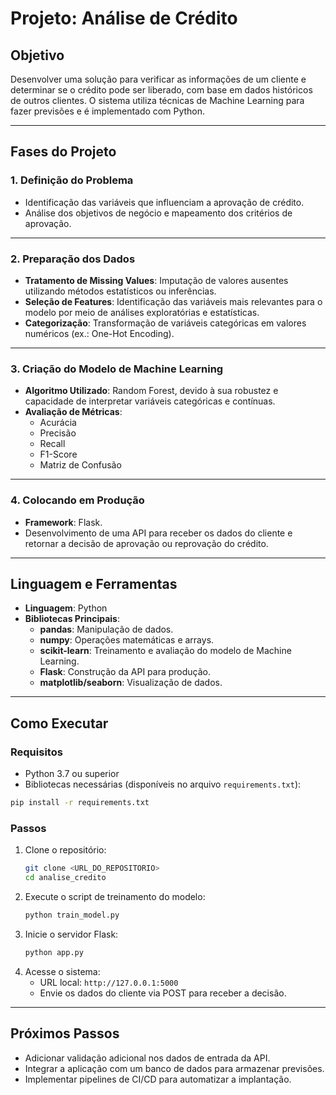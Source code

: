 
# **Projeto: Análise de Crédito**

## **Objetivo**
Desenvolver uma solução para verificar as informações de um cliente e determinar se o crédito pode ser liberado, com base em dados históricos de outros clientes. O sistema utiliza técnicas de Machine Learning para fazer previsões e é implementado com Python.

---

## **Fases do Projeto**

### 1. **Definição do Problema**
- Identificação das variáveis que influenciam a aprovação de crédito.
- Análise dos objetivos de negócio e mapeamento dos critérios de aprovação.

---

### 2. **Preparação dos Dados**
- **Tratamento de Missing Values**: Imputação de valores ausentes utilizando métodos estatísticos ou inferências.
- **Seleção de Features**: Identificação das variáveis mais relevantes para o modelo por meio de análises exploratórias e estatísticas.
- **Categorização**: Transformação de variáveis categóricas em valores numéricos (ex.: One-Hot Encoding).

---

### 3. **Criação do Modelo de Machine Learning**
- **Algoritmo Utilizado**: Random Forest, devido à sua robustez e capacidade de interpretar variáveis categóricas e contínuas.
- **Avaliação de Métricas**:
  - Acurácia
  - Precisão
  - Recall
  - F1-Score
  - Matriz de Confusão

---

### 4. **Colocando em Produção**
- **Framework**: Flask.
- Desenvolvimento de uma API para receber os dados do cliente e retornar a decisão de aprovação ou reprovação do crédito.

---

## **Linguagem e Ferramentas**
- **Linguagem**: Python
- **Bibliotecas Principais**:
  - **pandas**: Manipulação de dados.
  - **numpy**: Operações matemáticas e arrays.
  - **scikit-learn**: Treinamento e avaliação do modelo de Machine Learning.
  - **Flask**: Construção da API para produção.
  - **matplotlib/seaborn**: Visualização de dados.

---

## **Como Executar**

### **Requisitos**
- Python 3.7 ou superior
- Bibliotecas necessárias (disponíveis no arquivo `requirements.txt`):

```bash
pip install -r requirements.txt
```

### **Passos**
1. Clone o repositório:
   ```bash
   git clone <URL_DO_REPOSITORIO>
   cd analise_credito
   ```
2. Execute o script de treinamento do modelo:
   ```bash
   python train_model.py
   ```
3. Inicie o servidor Flask:
   ```bash
   python app.py
   ```
4. Acesse o sistema:
   - URL local: `http://127.0.0.1:5000`
   - Envie os dados do cliente via POST para receber a decisão.

---

## **Próximos Passos**
- Adicionar validação adicional nos dados de entrada da API.
- Integrar a aplicação com um banco de dados para armazenar previsões.
- Implementar pipelines de CI/CD para automatizar a implantação.

